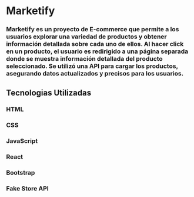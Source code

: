 # Marketify
### Marketify es un proyecto de E-commerce que permite a los usuarios explorar una variedad de productos y obtener información detallada sobre cada uno de ellos. Al hacer click en un producto, el usuario es redirigido a una página separada donde se muestra información detallada del producto seleccionado. Se utilizó una API para cargar los productos, asegurando datos actualizados y precisos para los usuarios.
## Tecnologias Utilizadas
### HTML
### CSS
### JavaScript
### React
### Bootstrap
### Fake Store API

